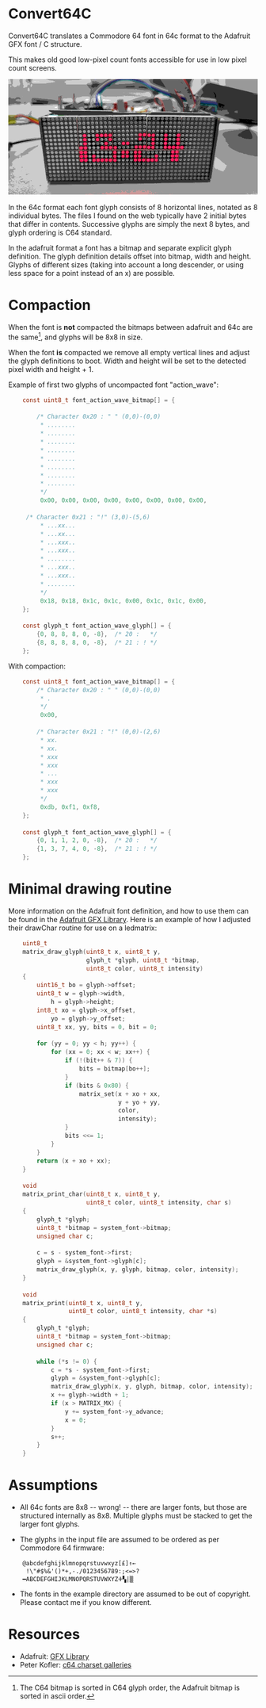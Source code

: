 # Convert64C

Convert64C translates a Commodore 64 font in 64c format to the
Adafruit GFX font / C structure.

This makes old good low-pixel count fonts accessible for use in low
pixel count screens.

![action wave on a ledmatrix](examples/action_wave_example.png)

In the 64c format each font glyph consists of 8 horizontal lines,
notated as 8 individual bytes. The files I found on the web typically
have 2 initial bytes that differ in contents. Successive glyphs are
simply the next 8 bytes, and glyph ordering is C64 standard.

In the adafruit format a font has a bitmap and separate explicit glyph
definition. The glyph definition details offset into bitmap, width and
height. Glyphs of different sizes (taking into account a long
descender, or using less space for a point instead of an x) are
possible.

# Compaction

When the font is **not** compacted the bitmaps between adafruit and 64c
are the same[^1], and glyphs will be 8x8 in size.

When the font **is** compacted we remove all empty vertical lines and
adjust the glyph definitions to boot. Width and height will be set to
the detected pixel width and height + 1.

Example of first two glyphs of uncompacted font "action_wave":

```c
    const uint8_t font_action_wave_bitmap[] = {

        /* Character 0x20 : " " (0,0)-(0,0)
         * ........
         * ........
         * ........
         * ........
         * ........
         * ........
         * ........
         * ........
         */
         0x00, 0x00, 0x00, 0x00, 0x00, 0x00, 0x00, 0x00,

     /* Character 0x21 : "!" (3,0)-(5,6)
         * ...xx...
         * ...xx...
         * ...xxx..
         * ...xxx..
         * ........
         * ...xxx..
         * ...xxx..
         * ........
         */
         0x18, 0x18, 0x1c, 0x1c, 0x00, 0x1c, 0x1c, 0x00,
    };

    const glyph_t font_action_wave_glyph[] = {
        {0, 8, 8, 8, 0, -8},  /* 20 :   */
        {8, 8, 8, 8, 0, -8},  /* 21 : ! */
    };
```

With compaction:
```c
    const uint8_t font_action_wave_bitmap[] = {
        /* Character 0x20 : " " (0,0)-(0,0)
         * .
         */
         0x00,

        /* Character 0x21 : "!" (0,0)-(2,6)
         * xx.
         * xx.
         * xxx
         * xxx
         * ...
         * xxx
         * xxx
         */
         0xdb, 0xf1, 0xf8,
    };

    const glyph_t font_action_wave_glyph[] = {
        {0, 1, 1, 2, 0, -8},  /* 20 :   */
        {1, 3, 7, 4, 0, -8},  /* 21 : ! */
    };
```

[^1]: The C64 bitmap is sorted in C64 glyph order, the Adafruit bitmap
    is sorted in ascii order.

# Minimal drawing routine

More information on the Adafruit font definition, and how to use them
can be found in the [Adafruit GFX
Library](https://github.com/adafruit/Adafruit-GFX-Library/blob/master/Adafruit_GFX.cpp). Here
is an example of how I adjusted their drawChar routine for use on a
ledmatrix:

```c
    uint8_t
    matrix_draw_glyph(uint8_t x, uint8_t y, 
                      glyph_t *glyph, uint8_t *bitmap,
                      uint8_t color, uint8_t intensity)
    {
        uint16_t bo = glyph->offset;
        uint8_t w = glyph->width,
            h = glyph->height;
        int8_t xo = glyph->x_offset,
            yo = glyph->y_offset;
        uint8_t xx, yy, bits = 0, bit = 0;

        for (yy = 0; yy < h; yy++) {
            for (xx = 0; xx < w; xx++) {
                if (!(bit++ & 7)) {
                    bits = bitmap[bo++];
                }
                if (bits & 0x80) {
                    matrix_set(x + xo + xx,
                               y + yo + yy,
                               color,
                               intensity);
                }
                bits <<= 1;
            }
        }
        return (x + xo + xx);
    }

    void
    matrix_print_char(uint8_t x, uint8_t y, 
                      uint8_t color, uint8_t intensity, char s)
    {
        glyph_t *glyph;
        uint8_t *bitmap = system_font->bitmap;
        unsigned char c;

        c = s - system_font->first;
        glyph = &system_font->glyph[c];
        matrix_draw_glyph(x, y, glyph, bitmap, color, intensity);
    }

    void
    matrix_print(uint8_t x, uint8_t y, 
                 uint8_t color, uint8_t intensity, char *s)
    {
        glyph_t *glyph;
        uint8_t *bitmap = system_font->bitmap;
        unsigned char c;

        while (*s != 0) {
            c = *s - system_font->first;
            glyph = &system_font->glyph[c];
            matrix_draw_glyph(x, y, glyph, bitmap, color, intensity);
            x += glyph->width + 1;
            if (x > MATRIX_MX) {
                y += system_font->y_advance;
                x = 0;
            }
            s++;
        }
    }
```
# Assumptions

- All 64c fonts are 8x8 -- wrong! -- there are larger fonts, but those
  are structured internally as 8x8. Multiple glyphs must be stacked to
  get the larger font glyphs.

- The glyphs in the input file are assumed to be ordered as per
  Commodore 64 firmware:

```
    @abcdefghijklmnopqrstuvwxyz[£]↑←
     !\"#$%&'()*+,-./0123456789:;<=>?
    ━ABCDEFGHIJKLMNOPQRSTUVWXYZⵜ▚|▒
```
- The fonts in the example directory are assumed to be out of
  copyright. Please contact me if you know different.

# Resources

- Adafruit:  [GFX Library](https://github.com/adafruit/Adafruit-GFX-Library)
- Peter Kofler: [c64 charset galleries](http://home-2002.code-cop.org/c64/font_01.html)
